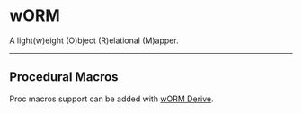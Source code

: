 # wORM

A light(w)eight (O)bject (R)elational (M)apper.

_ _ _

## Procedural Macros

Proc macros support can be added with [wORM Derive](https://github.com/frankiebaffa/worm_derive).


